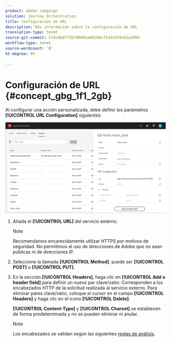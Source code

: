 ```yaml
---
product: adobe campaign
solution: Journey Orchestration
title: Configuración de URL
description: Más información sobre la configuración de URL
translation-type: tm+mt
source-git-commit: 57dc86d775bf8860aa09300cf2432d70c62a2993
workflow-type: tm+mt
source-wordcount: '0'
ht-degree: 0%

---
```



# Configuración de URL {#concept_gbg_1f1_2gb}

Al configurar una acción personalizada, debe definir los parámetros **[!UICONTROL URL Configuration]** siguientes:

![](../assets/journeyurlconfiguration.png)

1. Añada el **[!UICONTROL URL]** del servicio externo.

   >[!NOTE]
   >
   >Recomendamos encarecidamente utilizar HTTPS por motivos de seguridad. No permitimos el uso de direcciones de Adobe que no sean públicas ni de direcciones IP.

1. Seleccione la llamada **[!UICONTROL Method]**: puede ser **[!UICONTROL POST]** o **[!UICONTROL PUT]**.
1. En la sección **[!UICONTROL Headers]**, haga clic en **[!UICONTROL Add a header field]** para definir un nuevo par clave/valor. Corresponden a los encabezados HTTP de la solicitud realizada al servicio externo. Para eliminar pares clave/valor, coloque el cursor en el campo **[!UICONTROL Headers]** y haga clic en el icono **[!UICONTROL Delete]**.

   **[!UICONTROL Content-Type]** y  **[!UICONTROL Charset]** se establecen de forma predeterminada y no se pueden eliminar ni anular.

   >[!NOTE]
   >
   >Los encabezados se validan según las siguientes [reglas de análisis](https://tools.ietf.org/html/rfc7230#section-3.2.4).
